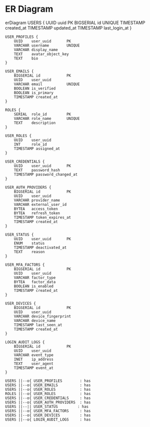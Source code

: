 # ER Diagram

erDiagram
    USERS {
        UUID    uuid            PK
        BIGSERIAL id            UNIQUE
        TIMESTAMP created_at
        TIMESTAMP updated_at
        TIMESTAMP last_login_at
    }

    USER_PROFILES {
        UUID    user_uuid       PK
        VARCHAR username        UNIQUE
        VARCHAR display_name
        TEXT    avatar_object_key
        TEXT    bio
    }

    USER_EMAILS {
        BIGSERIAL id            PK
        UUID    user_uuid
        VARCHAR email           UNIQUE
        BOOLEAN is_verified
        BOOLEAN is_primary
        TIMESTAMP created_at
    }

    ROLES {
        SERIAL  role_id         PK
        VARCHAR role_name       UNIQUE
        TEXT    description
    }

    USER_ROLES {
        UUID    user_uuid
        INT     role_id
        TIMESTAMP assigned_at
    }

    USER_CREDENTIALS {
        UUID    user_uuid       PK
        TEXT    password_hash
        TIMESTAMP password_changed_at
    }

    USER_AUTH_PROVIDERS {
        BIGSERIAL id            PK
        UUID    user_uuid
        VARCHAR provider_name
        VARCHAR external_user_id
        BYTEA   access_token
        BYTEA   refresh_token
        TIMESTAMP token_expires_at
        TIMESTAMP created_at
    }

    USER_STATUS {
        UUID    user_uuid       PK
        ENUM    status
        TIMESTAMP deactivated_at
        TEXT    reason
    }

    USER_MFA_FACTORS {
        BIGSERIAL id            PK
        UUID    user_uuid
        VARCHAR factor_type
        BYTEA   factor_data
        BOOLEAN is_enabled
        TIMESTAMP created_at
    }

    USER_DEVICES {
        BIGSERIAL id            PK
        UUID    user_uuid
        VARCHAR device_fingerprint
        VARCHAR device_name
        TIMESTAMP last_seen_at
        TIMESTAMP created_at
    }

    LOGIN_AUDIT_LOGS {
        BIGSERIAL id            PK
        UUID    user_uuid
        VARCHAR event_type
        INET    ip_address
        TEXT    user_agent
        TIMESTAMP event_at
    }

    USERS ||--o{ USER_PROFILES        : has
    USERS ||--o{ USER_EMAILS          : has
    USERS ||--o{ USER_ROLES           : has
    ROLES ||--o{ USER_ROLES           : has
    USERS ||--o{ USER_CREDENTIALS     : has
    USERS ||--o{ USER_AUTH_PROVIDERS  : has
    USERS ||--|| USER_STATUS         : has
    USERS ||--o{ USER_MFA_FACTORS     : has
    USERS ||--o{ USER_DEVICES         : has
    USERS ||--o{ LOGIN_AUDIT_LOGS     : has
